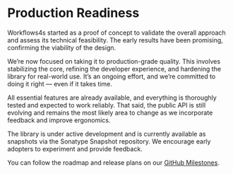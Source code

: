 # Production Readiness

Workflows4s started as a proof of concept to validate the overall approach and assess its technical feasibility. The
early results have been promising, confirming the viability of the design.

We’re now focused on taking it to production-grade quality. This involves stabilizing the core, refining the developer
experience, and hardening the library for real-world use. It’s an ongoing effort, and we’re committed to doing it
right — even if it takes time.

All essential features are already available, and everything is thoroughly tested and expected to work reliably. That
said, the public API is still evolving and remains the most likely area to change as we incorporate feedback and improve
ergonomics.

The library is under active development and is currently available as snapshots via the Sonatype Snapshot repository. We
encourage early adopters to experiment and provide feedback.

You can follow the roadmap and release plans on
our [GitHub Milestones](https://github.com/business4s/workflows4s/milestones).
